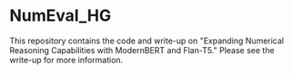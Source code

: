 # NumEval_HG

This repository contains the code and write-up on "Expanding Numerical Reasoning Capabilities with ModernBERT and Flan-T5." Please see the write-up for more information.
